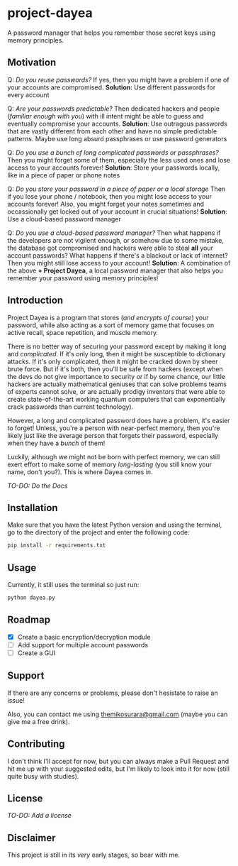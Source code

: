 # project-dayea
A password manager that helps you remember those secret keys using memory principles.

## Motivation
Q: _Do you reuse passwords?_
If yes, then you might have a problem if one of your accounts are compromised.
**Solution**: Use different passwords for every account

Q: _Are your passwords predictable_?
Then dedicated hackers and people (_familiar enough with you_) with ill intent might be able to guess and eventually compromise your accounts.
**Solution**: Use outragous passwords that are vastly different from each other and have no simple predictable patterns. Maybe use long absurd passphrases or use password generators

Q: _Do you use a bunch of long complicated passwords or passphrases?_
Then you might forget some of them, especially the less used ones and lose access to your accounts forever!
**Solution**: Store your passwords locally, like in a piece of paper or phone notes

Q: _Do you store your password in a piece of paper or a local storage_
Then if you lose your phone / notebook, then you might lose access to your accounts forever! Also, you might forget your notes sometimes and occassionally get locked out of your account in crucial situations!
**Solution**: Use a cloud-based password manager

Q: _Do you use a cloud-based password manager?_
Then what happens if the developers are not vigilent enough, or somehow due to some mistake, the database got compromised and hackers were able to steal **all** your account passwords? What happens if there's a blackout or lack of internet? Then you might still lose access to your account!
**Solution**: A combination of the above **+ Project Dayea**, a local password manager that also helps you remember your password using memory principles!

## Introduction
Project Dayea is a program that stores (_and encrypts of course_) your password, while also acting as a sort of memory game that focuses on active recall, space repetition, and muscle memory.

There is no better way of securing your password except by making it long and _complicated_. If it's only long, then it might be susceptible to dictionary attacks. If it's only complicated, then it might be cracked down by sheer brute force. But if it's both, then you'll be safe from hackers (except when the devs do not give importance to security or if by some chance, our little hackers are actually mathematical geniuses that can solve problems teams of experts cannot solve, or are actually prodigy inventors that were able to create state-of-the-art working quantum computers that can exponentially crack passwords than current technology).

However, a long and complicated password does have a problem, it's easier to forget! Unless, you're a person with near-perfect memory, then you're likely just like the average person that forgets their password, especially when they have a _bunch_ of them!

Luckily, although we might not be born with perfect memory, we can still exert effort to make some of memory _long-lasting_ (you still know your name, don't you?). This is where Dayea comes in.

_TO-DO: Do the Docs_

## Installation

Make sure that you have the latest Python version and using the terminal, go to the directory of the project and enter the following code:

```bash
pip install -r requirements.txt
```

## Usage

Currently, it still uses the terminal so just run:

```bash
python dayea.py
```

## Roadmap

- [x] Create a basic encryption/decryption module
- [ ] Add support for multiple account passwords
- [ ] Create a GUI

## Support

If there are any concerns or problems, please don't hesistate to raise an issue!

Also, you can contact me using themikosurara@gmail.com (maybe you can give me a free drink).

## Contributing

I don't think I'll accept for now, but you can always make a Pull Request and hit me up with your suggested edits, but I'm likely to look into it for now (still quite busy with studies).

## License

_TO-DO: Add a license_

## Disclaimer

This project is still in its _very_ early stages, so bear with me.